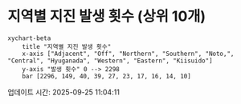# 지역별 지진 발생 횟수 (상위 10개)

```mermaid
xychart-beta
    title "지역별 지진 발생 횟수"
    x-axis ["Adjacent", "Off", "Northern", "Southern", "Noto,", "Central", "Hyuganada", "Western", "Eastern", "Kiisuido"]
    y-axis "발생 횟수" 0 --> 2298
    bar [2296, 149, 40, 39, 27, 23, 17, 16, 14, 10]
```

업데이트 시간: 2025-09-25 11:04:11
